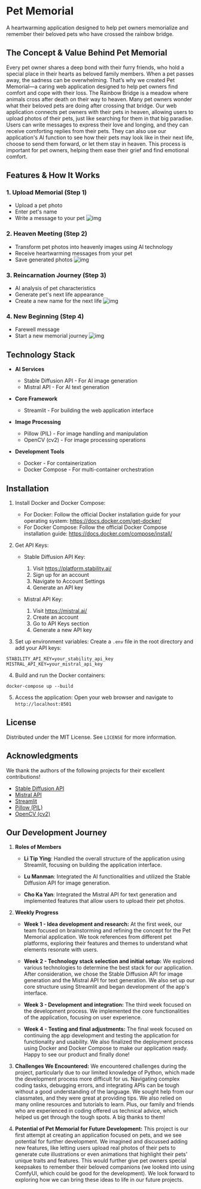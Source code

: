 # Pet Memorial

A heartwarming application designed to help pet owners memorialize and remember their beloved pets who have crossed the rainbow bridge.

## The Concept & Value Behind Pet Memorial
Every pet owner shares a deep bond with their furry friends, who hold a special place in their hearts as beloved family members. When a pet passes away, the sadness can be overwhelming. That’s why we created Pet Memorial—a caring web application designed to help pet owners find comfort and cope with their loss. The Rainbow Bridge is a meadow where animals cross after death on their way to heaven. Many pet owners wonder what their beloved pets are doing after crossing that bridge. Our web application connects pet owners with their pets in heaven, allowing users to upload photos of their pets, just like searching for them in that big paradise. Users can write messages to express their love and longing, and they can receive comforting replies from their pets. They can also use our application's AI function to see how their pets may look like in their next life, choose to send them forward, or let them stay in heaven. This process is important for pet owners, helping them ease their grief and find emotional comfort.

## Features & How It Works

### 1. Upload Memorial (Step 1)
- Upload a pet photo
- Enter pet's name
- Write a message to your pet
![img](https://github.com/litipying/memorialPet/blob/main/1/2.png)

### 2. Heaven Meeting (Step 2)
- Transform pet photos into heavenly images using AI technology
- Receive heartwarming messages from your pet
- Save generated photos
![img](https://github.com/litipying/memorialPet/blob/main/1/3.png)

### 3. Reincarnation Journey (Step 3)
- AI analysis of pet characteristics
- Generate pet's next life appearance
- Create a new name for the next life
![img](https://github.com/litipying/memorialPet/blob/main/1/4.png)

### 4. New Beginning (Step 4)
- Farewell message
- Start a new memorial journey
![img](https://github.com/litipying/memorialPet/blob/main/1/5.png)

## Technology Stack

- **AI Services**
  - Stable Diffusion API - For AI image generation
  - Mistral API - For AI text generation

- **Core Framework**
  - Streamlit - For building the web application interface

- **Image Processing**
  - Pillow (PIL) - For image handling and manipulation
  - OpenCV (cv2) - For image processing operations

- **Development Tools**
  - Docker - For containerization
  - Docker Compose - For multi-container orchestration

## Installation

1. Install Docker and Docker Compose:
   - For Docker: Follow the official Docker installation guide for your operating system:
     https://docs.docker.com/get-docker/
   - For Docker Compose: Follow the official Docker Compose installation guide:
     https://docs.docker.com/compose/install/

2. Get API Keys:
   - Stable Diffusion API Key:
     1. Visit https://platform.stability.ai/
     2. Sign up for an account
     3. Navigate to Account Settings
     4. Generate an API key

   - Mistral API Key:
     1. Visit https://mistral.ai/
     2. Create an account
     3. Go to API Keys section
     4. Generate a new API key

3. Set up environment variables:
   Create a `.env` file in the root directory and add your API keys:
```
STABILITY_API_KEY=your_stability_api_key
MISTRAL_API_KEY=your_mistral_api_key
```

4. Build and run the Docker containers:
```
docker-compose up --build
```

5. Access the application:
   Open your web browser and navigate to `http://localhost:8501`

## License

Distributed under the MIT License. See `LICENSE` for more information.

## Acknowledgments
We thank the authors of the following projects for their excellent contributions!

- [Stable Diffusion API](https://platform.stability.ai/docs/api-reference)
- [Mistral API](https://console.mistral.ai/)
- [Streamlit](https://streamlit.io/)
- [Pillow (PIL)](https://pillow.readthedocs.io/en/stable/)
- [OpenCV (cv2)](https://opencv.org/)

## Our Development Journey
1. **Roles of Members**
   - **Li Tip Ying**: Handled the overall structure of the application using Streamlit, focusing on building the application interface.

   - **Lu Manman**: Integrated the AI functionalities and utilized the Stable Diffusion API for image generation. 

   - **Cho Ka Yan**: Integrated the Mistral API for text generation and implemented features that allow users to upload their pet photos.

2. **Weekly Progress**
   - **Week 1 - Idea development and research:**
   At the first week, our team focused on brainstorming and refining the concept for the Pet Memorial application. We took references from different pet platforms, exploring their features and themes to understand what elements resonate with users.

   - **Week 2 - Technology stack selection and initial setup:**
   We explored various technologies to determine the best stack for our application. After consideration, we chose the Stable Diffusion API for image generation and the Mistral API for text generation. We also set up our core structure using Streamlit and began development of the app's interface.

   - **Week 3 - Development and integration:**
   The third week focused on the development process. We implemented the core functionalities of the application, focusing on user experience.

   - **Week 4 - Testing and final adjustments:**
   The final week focused on continuing the app development and testing the application for functionality and usability. We also finalized the deployment process using Docker and Docker Compose to make our application ready. Happy to see our product and finally done!

3. **Challenges We Encountered:**
   We encountered challenges during the project, particularly due to our limited knowledge of Python, which made the development process more difficult for us. Navigating complex coding tasks, debugging errors, and integrating APIs can be tough without a good understanding of the language. We sought help from our classmates, and they were great at providing tips. We also relied on many online resources and tutorials to learn. Plus, our family and friends who are experienced in coding offered us technical advice, which helped us get through the tough spots. A big thanks to them!

4. **Potential of Pet Memorial for Future Development:**
   This project is our first attempt at creating an application focused on pets, and we see potential for further development. We imagined and discussed adding new features, like letting users upload real photos of their pets to generate cute illustrations or even animations that highlight their pets' unique traits and features. This would further give pet owners special keepsakes to remember their beloved companions (we looked into using ComfyUI, which could be good for the development). We look forward to exploring how we can bring these ideas to life in our future projects.